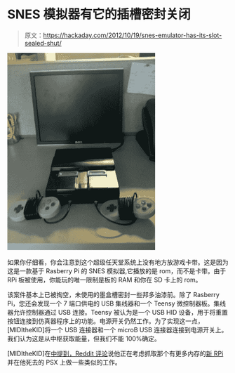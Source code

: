 # SNES 模拟器有它的插槽密封关闭

> 原文：<https://hackaday.com/2012/10/19/snes-emulator-has-its-slot-sealed-shut/>

![](img/e9a0ad80a6ce08b11b767c9901167ab2.png "raspberry-pi-snes-emulator")

如果你仔细看，你会注意到这个超级任天堂系统上没有地方放游戏卡带。这是因为这是一款基于 Rasberry Pi 的 SNES 模拟器,它播放的是 rom，而不是卡带。由于 RPi 板被使用，你能玩的唯一限制是板的 RAM 和你在 SD 卡上的 rom。

该案件基本上已被掏空，未使用的墨盒槽密封一些邦多油漆前。除了 Rasberry Pi，您还会发现一个 7 端口供电的 USB 集线器和一个 Teensy 微控制器板。集线器允许控制器通过 USB 连接。Teensy 被认为是一个 USB HID 设备，用于将重置按钮连接到仿真器程序上的功能。电源开关仍然工作。为了实现这一点，[MIDItheKID]将一个 USB 连接器和一个 microB USB 连接器连接到电源开关上。我们认为这是从中枢获取能量，但我们不能 100%确定。

[MIDItheKID]在[中提到，Reddit 评论](http://www.reddit.com/r/DIY/comments/11pn7k/i_this_slick_retro_emulation_console_with_a/)说他正在考虑抓取那个有更多内存的[新 RPi](http://hackaday.com/2012/10/15/raspis-with-double-the-ram-in-the-wild/)并在他死去的 PSX 上做一些类似的工作。